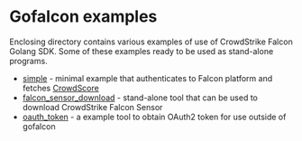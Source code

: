 # Gofalcon examples

Enclosing directory contains various examples of use of CrowdStrike Falcon Golang SDK.
Some of these examples ready to be used as stand-alone programs.

 * [simple](simple/) - minimal example that authenticates to Falcon platform and fetches [CrowdScore](https://www.crowdstrike.com/blog/tech-center/crowdscore-efficiency/)
 * [falcon_sensor_download](falcon_sensor_download/) - stand-alone tool that can be used to download CrowdStrike Falcon Sensor
 * [oauth_token](oauth_token/) - a example tool to obtain OAuth2 token for use outside of gofalcon
